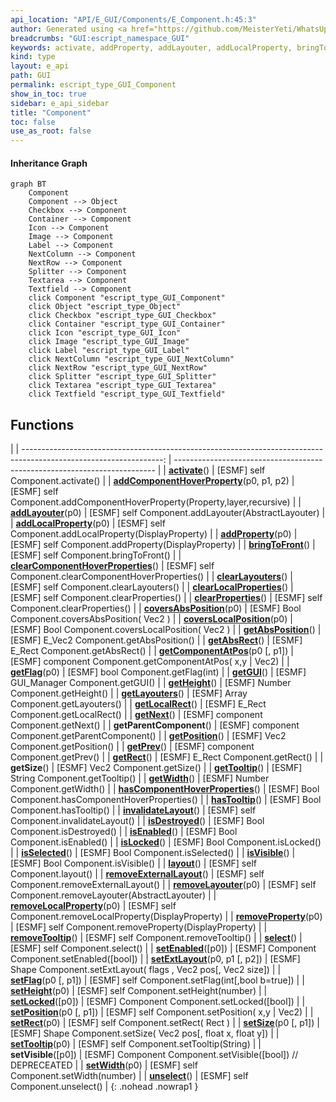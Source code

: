 ```yaml
---
api_location: "API/E_GUI/Components/E_Component.h:45:3"
author: Generated using <a href="https://github.com/MeisterYeti/WhatsUpDoc">WhatsUpDoc</a>
breadcrumbs: "GUI:escript_namespace_GUI"
keywords: activate, addProperty, addLayouter, addLocalProperty, bringToFront, clearLocalProperties, clearProperties, clearLayouters, coversAbsPosition, coversLocalPosition, getAbsRect, getAbsPosition, getComponentAtPos, getFlag, getGUI, getHeight, getLayouters, getLocalRect, getNext, getParentComponent, getPrev, getPosition, getRect, getSize, getTooltip, getWidth, hasTooltip, invalidateLayout, isEnabled, isDestroyed, isLocked, isSelected, isVisible, layout, removeExternalLayout, removeLayouter, removeLocalProperty, removeProperty, removeTooltip, setEnabled, setExtLayout, setFlag, setLocked, setTooltip, setHeight, setRect, setSize, setVisible, setWidth, setPosition, select, unselect, hasComponentHoverProperties, clearComponentHoverProperties, addComponentHoverProperty
kind: type
layout: e_api
path: GUI
permalink: escript_type_GUI_Component
show_in_toc: true
sidebar: e_api_sidebar
title: "Component"
toc: false
use_as_root: false
---
```


#### Inheritance Graph

```mermaid
graph BT
	Component
	Component --> Object
	Checkbox --> Component
	Container --> Component
	Icon --> Component
	Image --> Component
	Label --> Component
	NextColumn --> Component
	NextRow --> Component
	Splitter --> Component
	Textarea --> Component
	Textfield --> Component
	click Component "escript_type_GUI_Component"
	click Object "escript_type_Object"
	click Checkbox "escript_type_GUI_Checkbox"
	click Container "escript_type_GUI_Container"
	click Icon "escript_type_GUI_Icon"
	click Image "escript_type_GUI_Image"
	click Label "escript_type_GUI_Label"
	click NextColumn "escript_type_GUI_NextColumn"
	click NextRow "escript_type_GUI_NextRow"
	click Splitter "escript_type_GUI_Splitter"
	click Textarea "escript_type_GUI_Textarea"
	click Textfield "escript_type_GUI_Textfield"
```

## Functions

|
| -----------------------------------------------------------------------------------------------------------------: | ------------------------------------------------------------------------- | 
| **[activate](classGUI_1_1Component#classGUI_1_1Component_1a965823e0e62612a7e532eb8c0b98861d)**()                   | [ESMF] self Component.activate()                                          | 
| **[addComponentHoverProperty](namespaceGUI#namespaceGUI_1ae2451231cb3f8f85585e8cf89bed9034)**(p0, p1, p2)          | [ESMF] self Component.addComponentHoverProperty(Property,layer,recursive) | 
| **[addLayouter](classGUI_1_1Component#classGUI_1_1Component_1aa27bec08e0478e9ec1090aff12c9da78)**(p0)              | [ESMF] self Component.addLayouter(AbstractLayouter)                       | 
| **[addLocalProperty](classGUI_1_1Component#classGUI_1_1Component_1a5beffdab0fe773a0c6b279c98bd6e3b6)**(p0)         | [ESMF] self Component.addLocalProperty(DisplayProperty)                   | 
| **[addProperty](classGUI_1_1Component#classGUI_1_1Component_1a96dee6ceb437137a0d47a5d1d4dea4d2)**(p0)              | [ESMF] self Component.addProperty(DisplayProperty)                        | 
| **[bringToFront](classGUI_1_1Component#classGUI_1_1Component_1a189f027bd96634aa6e1b80469c474a1b)**()               | [ESMF] self Component.bringToFront()                                      | 
| **[clearComponentHoverProperties](namespaceGUI#namespaceGUI_1a0c413bb913b27f64946182c6b9b016d0)**()                | [ESMF] self Component.clearComponentHoverProperties()                     | 
| **[clearLayouters](classGUI_1_1Component#classGUI_1_1Component_1a78fed07cead33baea5f097db5016714a)**()             | [ESMF] self Component.clearLayouters()                                    | 
| **[clearLocalProperties](classGUI_1_1Component#classGUI_1_1Component_1ade91919bc1faac38f9f267e4cbe3bf9d)**()       | [ESMF] self Component.clearProperties()                                   | 
| **[clearProperties](classGUI_1_1Component#classGUI_1_1Component_1adbfef390a2717a0e86b416091597aeb3)**()            | [ESMF] self Component.clearProperties()                                   | 
| **[coversAbsPosition](classGUI_1_1Component#classGUI_1_1Component_1a242c9c3516bbc7bf34bbc1f345e528e0)**(p0)        | [ESMF] Bool Component.coversAbsPosition( Vec2 )                           | 
| **[coversLocalPosition](classGUI_1_1Component#classGUI_1_1Component_1a4e2dfad6ccc377e89c7a5f49cb5223fa)**(p0)      | [ESMF] Bool Component.coversLocalPosition( Vec2 )                         | 
| **[getAbsPosition](classGUI_1_1Component#classGUI_1_1Component_1a03ade29f45ca789fba056a036f4b38b7)**()             | [ESMF] E_Vec2 Component.getAbsPosition()                                  | 
| **[getAbsRect](classGUI_1_1Component#classGUI_1_1Component_1a832c5703e3420bc513d26fc6b652ed74)**()                 | [ESMF] E_Rect Component.getAbsRect()                                      | 
| **[getComponentAtPos](classGUI_1_1Component#classGUI_1_1Component_1aa21735fcbefc8acd2fd0beed33ff986b)**(p0 [, p1]) | [ESMF] component Component.getComponentAtPos( x,y \| Vec2)                | 
| **[getFlag](classGUI_1_1Component#classGUI_1_1Component_1a91fc0216cd4b15ceaabe9b5f5d70b05f)**(p0)                  | [ESMF] bool Component.getFlag(int)                                        | 
| **[getGUI](classGUI_1_1Component#classGUI_1_1Component_1a3d9c47b43ddad8cff654b3c671c39be4)**()                     | [ESMF] GUI_Manager Component.getGUI()                                     | 
| **[getHeight](classGUI_1_1Component#classGUI_1_1Component_1a5ce449f2914eb82bc77e49c20a7c22a6)**()                  | [ESMF] Number Component.getHeight()                                       | 
| **[getLayouters](classGUI_1_1Component#classGUI_1_1Component_1afcb3a116c84e0bfaf731765c76076f70)**()               | [ESMF] Array Component.getLayouters()                                     | 
| **[getLocalRect](classGUI_1_1Component#classGUI_1_1Component_1a54b21694548e2f8b0dc2e01a28a30bf4)**()               | [ESMF] E_Rect Component.getLocalRect()                                    | 
| **[getNext](classGUI_1_1Component#classGUI_1_1Component_1ac361c087c80947a63c3badff1469d693)**()                    | [ESMF] component Component.getNext()                                      | 
| **getParentComponent**()                                                                                           | [ESMF] component Component.getParentComponent()                           | 
| **[getPosition](classGUI_1_1Component#classGUI_1_1Component_1a2adbf534ca9a8b48ffa9b2a6501752e0)**()                | [ESMF] Vec2 Component.getPosition()                                       | 
| **[getPrev](classGUI_1_1Component#classGUI_1_1Component_1a025a724bf927a70b0d4470a8e5846ac8)**()                    | [ESMF] component Component.getPrev()                                      | 
| **[getRect](classGUI_1_1Component#classGUI_1_1Component_1a0da262f09ba0fecb2864673d3db2e546)**()                    | [ESMF] E_Rect Component.getRect()                                         | 
| **getSize**()                                                                                                      | [ESMF] Vec2 Component.getSize()                                           | 
| **[getTooltip](classGUI_1_1Component#classGUI_1_1Component_1ab1e397a3d36a5ef2eb871cb1d484781b)**()                 | [ESMF] String Component.getTooltip()                                      | 
| **[getWidth](classGUI_1_1Component#classGUI_1_1Component_1a738cc62eb17063bb00011d5205dddbfe)**()                   | [ESMF] Number Component.getWidth()                                        | 
| **[hasComponentHoverProperties](namespaceGUI#namespaceGUI_1a12230a1b68d3c61f99535f34fe7e9254)**()                  | [ESMF] Bool Component.hasComponentHoverProperties()                       | 
| **[hasTooltip](classGUI_1_1Component#classGUI_1_1Component_1a9589d2395641ef612207659ff7a972d5)**()                 | [ESMF] Bool Component.hasTooltip()                                        | 
| **[invalidateLayout](classGUI_1_1Component#classGUI_1_1Component_1ab2a1a203f2688a185d10a67b0126e710)**()           | [ESMF] self Component.invalidateLayout()                                  | 
| **[isDestroyed](classGUI_1_1Component#classGUI_1_1Component_1a809f61439b87f8c8a1d1549dc8df1ac2)**()                | [ESMF] Bool Component.isDestroyed()                                       | 
| **[isEnabled](classGUI_1_1Component#classGUI_1_1Component_1a9b39b2967c234253add18b2124287107)**()                  | [ESMF] Bool Component.isEnabled()                                         | 
| **[isLocked](classGUI_1_1Component#classGUI_1_1Component_1ac16e8337c80ef5e58093f6ab43a8337e)**()                   | [ESMF] Bool Component.isLocked()                                          | 
| **[isSelected](classGUI_1_1Component#classGUI_1_1Component_1affb93ae274f3dd3f44da70520d13b07d)**()                 | [ESMF] Bool Component.isSelected()                                        | 
| **[isVisible](classGUI_1_1Component#classGUI_1_1Component_1a6486e2391bea8c841fd5158c3cab86cc)**()                  | [ESMF] Bool Component.isVisible()                                         | 
| **[layout](classGUI_1_1Component#classGUI_1_1Component_1a06fdd1171256f9951681be4b53f1c9cd)**()                     | [ESMF] self Component.layout()                                            | 
| **[removeExternalLayout](classGUI_1_1Component#classGUI_1_1Component_1aa90181c9c18bf0cdb85fffec2b4a604d)**()       | [ESMF] self Component.removeExternalLayout()                              | 
| **[removeLayouter](classGUI_1_1Component#classGUI_1_1Component_1ab233324e3452969fad20d90aef9e3e78)**(p0)           | [ESMF] self Component.removeLayouter(AbstractLayouter)                    | 
| **[removeLocalProperty](classGUI_1_1Component#classGUI_1_1Component_1a541e49f9978a3974d5289db69051aa04)**(p0)      | [ESMF] self Component.removeLocalProperty(DisplayProperty)                | 
| **[removeProperty](classGUI_1_1Component#classGUI_1_1Component_1a9558897ffa8fd24c0c5ac172b649e44b)**(p0)           | [ESMF] self Component.removeProperty(DisplayProperty)                     | 
| **[removeTooltip](classGUI_1_1Component#classGUI_1_1Component_1a2b24b2462999e651dca52501b7e92ee0)**()              | [ESMF] self Component.removeTooltip()                                     | 
| **[select](classGUI_1_1Component#classGUI_1_1Component_1ad0f7d6cc692edf2b0e426bfbd584be45)**()                     | [ESMF] self Component.select()                                            | 
| **[setEnabled](classGUI_1_1Component#classGUI_1_1Component_1a71315dfbb54b3513018aabf9294ff45b)**([p0])             | [ESMF] Component Component.setEnabled([bool])                             | 
| **[setExtLayout](classGUI_1_1Component#classGUI_1_1Component_1ac57988baa87f621189d1d0c8dff29b88)**(p0, p1 [, p2])  | [ESMF] Shape Component.setExtLayout( flags , Vec2 pos[, Vec2 size])       | 
| **[setFlag](classGUI_1_1Component#classGUI_1_1Component_1a1f4569631a1ececb3e8d0162d70fe25b)**(p0 [, p1])           | [ESMF] self Component.setFlag(int[,bool b=true])                          | 
| **[setHeight](classGUI_1_1Component#classGUI_1_1Component_1ab0aaf3ec9cee857623bb13545ad3ff7f)**(p0)                | [ESMF] self Component.setHeight(number)                                   | 
| **[setLocked](classGUI_1_1Component#classGUI_1_1Component_1a1ef9b4bcde2d0d0e52271b9263f21863)**([p0])              | [ESMF] Component Component.setLocked([bool])                              | 
| **[setPosition](classGUI_1_1Component#classGUI_1_1Component_1a01a9d60bf89449b7b01828307fd1b767)**(p0 [, p1])       | [ESMF] self Component.setPosition( x,y \|  Vec2)                          | 
| **[setRect](classGUI_1_1Component#classGUI_1_1Component_1ae4930a7cc658b7c50265fade91e13557)**(p0)                  | [ESMF] self Component.setRect( Rect )                                     | 
| **[setSize](classGUI_1_1Component#classGUI_1_1Component_1a9b05aa76a14f70a533389d4d949a2bcf)**(p0 [, p1])           | [ESMF] Shape Component.setSize( Vec2 pos[, float x, float y])             | 
| **[setTooltip](classGUI_1_1Component#classGUI_1_1Component_1a025019dff67e5ef66ef88923084522c8)**(p0)               | [ESMF] self Component.setTooltip(String)                                  | 
| **setVisible**([p0])                                                                                               | [ESMF] Component Component.setVisible([bool]) // DEPRECEATED              | 
| **[setWidth](classGUI_1_1Component#classGUI_1_1Component_1af1979362c8f65dad3fb1cefa69f415ee)**(p0)                 | [ESMF] self Component.setWidth(number)                                    | 
| **[unselect](classGUI_1_1Component#classGUI_1_1Component_1a3e0728368e84c3bc5ccb844b8626a798)**()                   | [ESMF] self Component.unselect()                                          | 
{: .nohead .nowrap1 }

